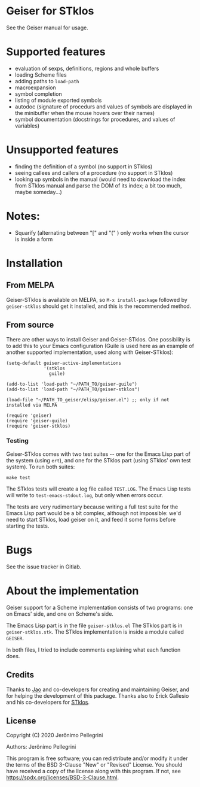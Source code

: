 # Geiser for STklos

See the Geiser manual for usage.

# Supported features

* evaluation of sexps, definitions, regions and whole buffers
* loading Scheme files
* adding paths to `load-path`
* macroexpansion
* symbol completion
* listing of module exported symbols
* autodoc (signature of procedurs and values of symbols are displayed in the minibuffer
  when the mouse hovers over their names)
* symbol documentation (docstrings for procedures, and values of variables)

# Unsupported features

* finding the definition of a symbol (no support in STklos)
* seeing callees and callers of a procedure (no support in STklos)
* looking up symbols in the manual (would need to download the index from STklos manual and parse the DOM of its index; a bit too much, maybe someday...)

# Notes:

* Squarify (alternating between "[" and "(" ) only works when the cursor is inside a form

# Installation

## From MELPA

Geiser-STklos is available on MELPA, so `M-x install-package` followed by `geiser-stklos`
should get it installed, and this is the recommended method.

## From source

There are other ways to install Geiser and Geiser-STklos. One possibility is
to add this to your Emacs configuration (Guile is used here as an example
of another supported implementation, used along with Geiser-STklos):

```
(setq-default geiser-active-implementations
              '(stklos
                guile)

(add-to-list 'load-path "~/PATH_TO/geiser-guile")
(add-to-list 'load-path "~/PATH_TO/geiser-stklos")

(load-file "~/PATH_TO_geiser/elisp/geiser.el") ;; only if not installed via MELPA

(require 'geiser)
(require 'geiser-guile)
(require 'geiser-stklos)
```

### Testing

Geiser-STklos comes with two test suites -- one for the Emacs Lisp part of
the system (using `ert`), and one for the STklos part (using STklos' own test
system). To run both suites:

```
make test
```

The STklos tests will create a log file called `TEST.LOG`. The Emacs Lisp tests
will write to `test-emacs-stdout.log`, but only when errors occur.

The tests are very rudimentary because writing a full test suite for the Emacs
Lisp part would be a bit complex, although not impossible: we'd need to start
STklos, load geiser on it, and feed it some forms before starting the tests.

# Bugs

See the issue tracker in Gitlab.

# About the implementation

Geiser support for a Scheme implementation consists of two programs:
one on Emacs' side, and one on Scheme's side.

The Emacs Lisp part is in the file `geiser-stklos.el`
The STklos part is in `geiser-stklos.stk`. The STklos implementation is inside a module called `GEISER`.

In both files, I tried to include comments explaining what each function does.

## Credits

Thanks to [Jao](https://gitlab.com/jaor) and co-developers for creating and maintaining Geiser, and for helping the development of this package.
Thanks also to Erick Gallesio and his co-developers for [STklos](https://stklos.net).

## License
Copyright (C) 2020 Jerônimo Pellegrini

Authors: Jerônimo Pellegrini

This program is free software; you can redistribute and/or modify it under the terms of the BSD 3-Clause "New" or "Revised" License.
You should have received a copy of the license along with this program. If not, see https://spdx.org/licenses/BSD-3-Clause.html.
